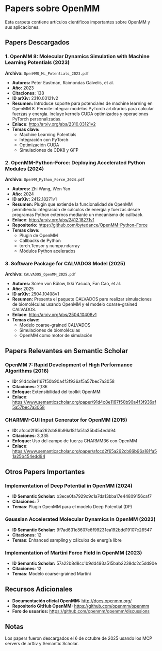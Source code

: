 # Papers sobre OpenMM

Esta carpeta contiene artículos científicos importantes sobre OpenMM y sus aplicaciones.

## Papers Descargados

### 1. OpenMM 8: Molecular Dynamics Simulation with Machine Learning Potentials (2023)
**Archivo:** `OpenMM8_ML_Potentials_2023.pdf`
- **Autores:** Peter Eastman, Raimondas Galvelis, et al.
- **Año:** 2023
- **Citaciones:** 138
- **ID arXiv:** 2310.03121v2
- **Resumen:** Introduce soporte para potenciales de machine learning en OpenMM 8. Permite integrar modelos PyTorch arbitrarios para calcular fuerzas y energía. Incluye kernels CUDA optimizados y operaciones PyTorch personalizadas.
- **Enlace:** http://arxiv.org/abs/2310.03121v2
- **Temas clave:**
  - Machine Learning Potentials
  - Integración con PyTorch
  - Optimización CUDA
  - Simulaciones de CDK8 y GFP

### 2. OpenMM-Python-Force: Deploying Accelerated Python Modules (2024)
**Archivo:** `OpenMM_Python_Force_2024.pdf`
- **Autores:** Zhi Wang, Wen Yan
- **Año:** 2024
- **ID arXiv:** 2412.18271v1
- **Resumen:** Plugin que extiende la funcionalidad de OpenMM permitiendo integración de cálculos de energía y fuerzas desde programas Python externos mediante un mecanismo de callback.
- **Enlace:** http://arxiv.org/abs/2412.18271v1
- **Repositorio:** https://github.com/bytedance/OpenMM-Python-Force
- **Temas clave:**
  - Plugin de OpenMM
  - Callbacks de Python
  - torch.Tensor y numpy.ndarray
  - Módulos Python acelerados

### 3. Software Package for CALVADOS Model (2025)
**Archivo:** `CALVADOS_OpenMM_2025.pdf`
- **Autores:** Sören von Bülow, Ikki Yasuda, Fan Cao, et al.
- **Año:** 2025
- **ID arXiv:** 2504.10408v1
- **Resumen:** Presenta el paquete CALVADOS para realizar simulaciones de biomoléculas usando OpenMM y el modelo coarse-grained CALVADOS.
- **Enlace:** http://arxiv.org/abs/2504.10408v1
- **Temas clave:**
  - Modelo coarse-grained CALVADOS
  - Simulaciones de biomoléculas
  - OpenMM como motor de simulación

## Papers Relevantes en Semantic Scholar

### OpenMM 7: Rapid Development of High Performance Algorithms (2016)
- **ID:** 91d4c8e1167f50b90a4f3f936af5a57bec7a3058
- **Citaciones:** 2,136
- **Enfoque:** Extensibilidad del toolkit OpenMM
- **Enlace:** https://www.semanticscholar.org/paper/91d4c8e1167f50b90a4f3f936af5a57bec7a3058

### CHARMM-GUI Input Generator for OpenMM (2015)
- **ID:** afccd2f65a262cb86b96a181fa51a25b454edd94
- **Citaciones:** 3,335
- **Enfoque:** Uso del campo de fuerza CHARMM36 con OpenMM
- **Enlace:** https://www.semanticscholar.org/paper/afccd2f65a262cb86b96a181fa51a25b454edd94

## Otros Papers Importantes

### Implementation of Deep Potential in OpenMM (2024)
- **ID Semantic Scholar:** b3ece0fa7929c9c1a7da13bba17e44809156caf7
- **Citaciones:** 7
- **Temas:** Plugin OpenMM para el modelo Deep Potential (DP)

### Gaussian Accelerated Molecular Dynamics in OpenMM (2022)
- **ID Semantic Scholar:** 9f7ad631c8607e6f99231ea192bdd19107c26547
- **Citaciones:** 12
- **Temas:** Enhanced sampling y cálculos de energía libre

### Implementation of Martini Force Field in OpenMM (2023)
- **ID Semantic Scholar:** 57a22b8d8cc1b9dd493a515bab2238dc2c5dd90e
- **Citaciones:** 12
- **Temas:** Modelo coarse-grained Martini

## Recursos Adicionales

- **Documentación oficial OpenMM:** http://docs.openmm.org/
- **Repositorio GitHub OpenMM:** https://github.com/openmm/openmm
- **Foro de usuarios:** https://github.com/openmm/openmm/discussions

## Notas

Los papers fueron descargados el 6 de octubre de 2025 usando los MCP servers de arXiv y Semantic Scholar.
